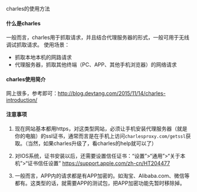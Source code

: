 charles的使用方法

#### 什么是charles
一般而言，charles用于抓取请求，并且结合代理服务器的形式，一般可用于无线调试抓取请求。
使用场景：
- 抓取本地本机的网路请求
- 代理服务器，抓取其他终端（PC、APP、其他手机浏览器）的网络请求

#### charles使用简介
网上很多，参考即可：http://blog.devtang.com/2015/11/14/charles-introduction/

#### 注意事项

1. 现在网站基本都用https，对这类型网站，必须让手机安装代理服务器（就是你的电脑）的ssl证书，通常而言是在手机上访问`charlesproxy.com/getssl`获取。（当然，如果charles升级了，看charles的help就可以了）

2. 对IOS系统，证书安装以后，还需要设置信任证书：“设置”>“通用”>“关于本机”>“证书信任设置”
https://support.apple.com/zh-cn/HT204477

3. 一般而言，APP内的请求都是有APP加密的。如淘宝、Alibaba.com、微信等都有。这类型的话，就需要APP的测试包，把APP加密功能先暂时移除掉。